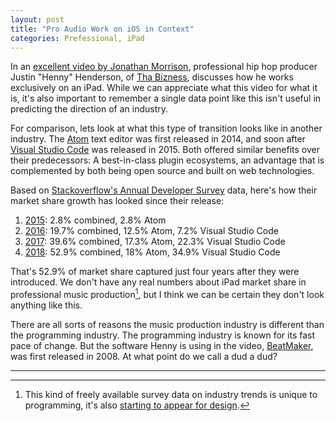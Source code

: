 ```yaml
---
layout: post
title: "Pro Audio Work on iOS in Context"
categories: Prefessional, iPad
---
```


In an [excellent video by Jonathan Morrison](https://www.youtube.com/watch?v=dItCj676GmA&list=PLqcaiHQwxA9jB-o-1-zmujxnbpaqwl9lV), professional hip hop producer Justin "Henny" Henderson, of [Tha Bizness](https://en.wikipedia.org/wiki/Tha_Bizness), discusses how he works exclusively on an iPad. While we can appreciate what this video for what it is, it's also important to remember a single data point like this isn't useful in predicting the direction of an industry.

For comparison, lets look at what this type of transition looks like in another industry. The [Atom](https://en.wikipedia.org/wiki/Atom_(text_editor)) text editor was first released in 2014, and soon after [Visual Studio Code](https://en.wikipedia.org/wiki/Visual_Studio_Code) was released in 2015. Both offered similar benefits over their predecessors: A best-in-class plugin ecosystems, an advantage that is complemented by both being open source and built on web technologies.

Based on [Stackoverflow's Annual Developer Survey](https://insights.stackoverflow.com) data, here's how their market share growth has looked since their release:

1. [2015](https://insights.stackoverflow.com/survey/2015#tech-editor): 2.8% combined, 2.8% Atom
2. [2016](https://insights.stackoverflow.com/survey/2016#technology-development-environments): 19.7% combined, 12.5% Atom, 7.2% Visual Studio Code
3. [2017](https://insights.stackoverflow.com/survey/2017#technology-_-most-popular-developer-environments-by-occupation): 39.6% combined, 17.3% Atom, 22.3% Visual Studio Code
4. [2018](https://insights.stackoverflow.com/survey/2018#technology-_-most-popular-development-environments): 52.9% combined, 18% Atom, 34.9% Visual Studio Code

That's 52.9% of market share captured just four years after they were introduced. We don't have any real numbers about iPad market share in professional music production[^survey], but I think we can be certain they don't look anything like this.

There are all sorts of reasons the music production industry is different than the programming industry. The programming industry is known for its fast pace of change. But the software Henny is using in the video, [BeatMaker](https://intua.net/beatmaker3/), was first released in 2008. At what point do we call a dud a dud?

* * *

[^survey]: This kind of freely available survey data on industry trends is unique to programming, it's also [starting to appear for design](https://uxtools.co/survey-2018).